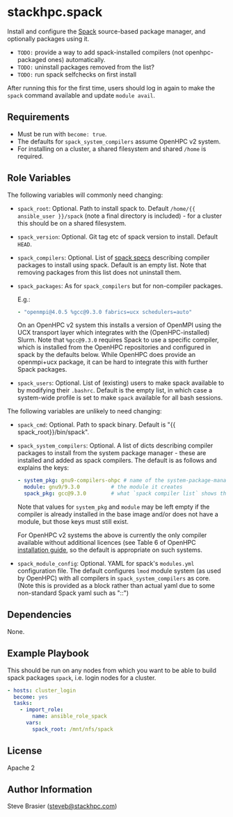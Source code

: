 stackhpc.spack
=========

Install and configure the [Spack](https://spack.readthedocs.io/en/latest/index.html) source-based package manager, and optionally packages using it.

- `TODO:` provide a way to add spack-installed compilers (not openhpc-packaged ones) automatically.
- `TODO:` uninstall packages removed from the list?
- `TODO:` run spack selfchecks on first install

After running this for the first time, users should log in again to make the `spack` command available and update `module avail`.

Requirements
------------

- Must be run with `become: true`.
- The defaults for `spack_system_compilers` assume OpenHPC v2 system.
- For installing on a cluster, a shared filesystem and shared `/home` is required.

Role Variables
--------------

The following variables will commonly need changing:

- `spack_root`: Optional. Path to install spack to. Default `/home/{{ ansible_user }}/spack` (note a final directory is included) - for a cluster this should be on a shared filesystem.
- `spack_version`: Optional. Git tag etc of spack version to install. Default `HEAD`.
- `spack_compilers`: Optional. List of [spack specs](https://spack.readthedocs.io/en/latest/basic_usage.html#specs-dependencies) describing compiler packages to install using spack. Default is an empty list. Note that removing packages from this list does not uninstall them.
- `spack_packages`: As for `spack_compilers` but for non-compiler packages.

  E.g.:
    ```yaml
    - "openmpi@4.0.5 %gcc@9.3.0 fabrics=ucx schedulers=auto"
    ```
  
  On an OpenHPC v2 system this installs a version of OpenMPI using the UCX transport layer which integrates with the (OpenHPC-installed) Slurm. Note that `%gcc@9.3.0` requires Spack to use a specific compiler, which is installed from the OpenHPC repositories and configured in spack by the defaults below. While OpenHPC does provide an openmpi+ucx package, it can be hard to integrate this with further Spack packages.
- `spack_users`: Optional. List of (existing) users to make spack available to by modifying their `.bashrc`. Default is the empty list, in which case a system-wide profile is set to make `spack` available for all bash sessions.

The following variables are unlikely to need changing:

- `spack_cmd`: Optional. Path to spack binary. Default is "{{ spack_root}}/bin/spack".
- `spack_system_compilers`: Optional. A list of dicts describing compiler packages to install from the system package manager - these are installed and added as spack compilers. The default is as follows and explains the keys:

  ```yaml
  - system_pkg: gnu9-compilers-ohpc # name of the system-package-manager compiler package, in this case from openhpc
    module: gnu9/9.3.0          # the module it creates
    spack_pkg: gcc@9.3.0        # what `spack compiler list` shows this compiler as
  ```
  
  Note that values for `system_pkg` and `module` may be left empty if the compiler is already installed in the base image and/or does not have a module, but those keys must still exist.

  For OpenHPC v2 systems the above is currently the only compiler available without additional licences (see Table 6 of OpenHPC [installation guide](https://github.com/openhpc/ohpc/releases/download/v2.0.GA/Install_guide-CentOS8-Warewulf-SLURM-2.0-aarch64.pdf), so the default is appropriate on such systems.

- `spack_module_config`: Optional. YAML for spack's `modules.yml` configuration file. The default configures `lmod` module system (as used by OpenHPC) with all compilers in `spack_system_compilers` as core. (Note this is provided as a block rather than actual yaml due to some non-standard Spack yaml such as "::")
  

Dependencies
------------

None.

Example Playbook
----------------

This should be run on any nodes from which you want to be able to build spack packages `spack`, i.e. login nodes for a cluster.

```yaml
- hosts: cluster_login  
  become: yes
  tasks:
    - import_role:
        name: ansible_role_spack
      vars:
        spack_root: /mnt/nfs/spack
```

License
-------

Apache 2

Author Information
------------------

Steve Brasier (steveb@stackhpc.com)
